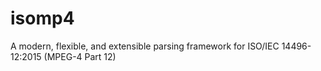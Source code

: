 # isomp4
A modern, flexible, and extensible parsing framework for ISO/IEC 14496-12:2015 (MPEG-4 Part 12)
